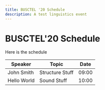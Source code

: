 ```yaml
---
title: BUSCTEL '20 Schedule
description: A test linguistics event
---
```


# BUSCTEL'20 Schedule

Here is the schedule

| Speaker       | Topic             | Date  |
| ---           | ---               | ---   |
| John Smith    | Structure Stuff   | 09:00 |
| Hello World	| Sound Stuff		| 10:00 |

